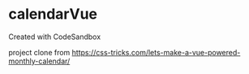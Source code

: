 # calendarVue
Created with CodeSandbox

project clone from https://css-tricks.com/lets-make-a-vue-powered-monthly-calendar/
